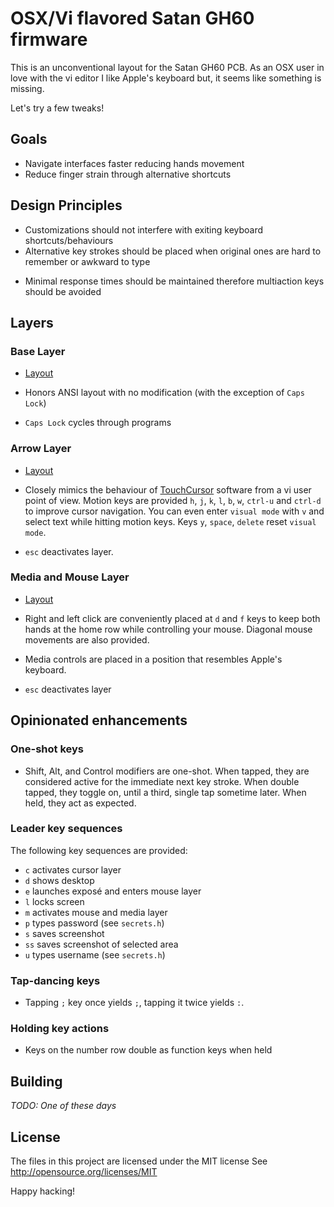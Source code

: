# OSX/Vi flavored Satan GH60 firmware

This is an unconventional layout for the Satan GH60 PCB.
As an OSX user in love with the vi editor I like Apple's keyboard but, it seems like something is missing.

Let's try a few tweaks!

## Goals

* Navigate interfaces faster reducing hands movement
* Reduce finger strain through alternative shortcuts

## Design Principles

* Customizations should not interfere with exiting keyboard shortcuts/behaviours
* Alternative key strokes should be placed when original ones are hard to remember or awkward to type
- Minimal response times should be maintained therefore multiaction keys should be avoided

## Layers

### Base Layer

* [Layout](http://www.keyboard-layout-editor.com/#/gists/68883db060f32a591c0c847f7d6b33c7)

* Honors ANSI layout with no modification (with the exception of `Caps Lock`)
* `Caps Lock` cycles through programs

### Arrow Layer

* [Layout](http://www.keyboard-layout-editor.com/#/gists/909582620181ef0aac54f6435a1d4a7e)

* Closely mimics the behaviour of [TouchCursor](http://martin-stone.github.io/touchcursor/) software from a vi user point of view. Motion keys are provided `h`, `j`, `k`, `l`, `b`, `w`, `ctrl-u` and `ctrl-d` to improve cursor navigation. You can even enter `visual mode` with `v` and select text while hitting motion keys. Keys `y`, `space`, `delete` reset `visual mode`.

* `esc` deactivates layer.

### Media and Mouse Layer

* [Layout](http://www.keyboard-layout-editor.com/#/gists/aa973f0375b23a91f77178d47396fc25)

* Right and left click are conveniently placed at `d` and `f` keys to keep both hands at the home row while controlling your mouse. Diagonal mouse movements are also provided.

* Media controls are placed in a position that resembles Apple's keyboard.

* `esc` deactivates layer

## Opinionated enhancements

### One-shot keys

* Shift, Alt, and Control modifiers are one-shot. When tapped, they are considered active for the immediate next key stroke. When double tapped, they toggle on, until a third, single tap sometime later. When held, they act as expected.

### Leader key sequences

The following key sequences are provided:

* `c` activates cursor layer
* `d` shows desktop
* `e` launches exposé and enters mouse layer
* `l` locks screen
* `m` activates mouse and media layer
* `p` types password (see `secrets.h`)
* `s` saves screenshot
* `ss` saves screenshot of selected area
* `u` types username (see `secrets.h`)

### Tap-dancing keys

* Tapping `;` key once yields `;`, tapping it twice yields `:`.

### Holding key actions

* Keys on the number row double as function keys when held

## Building

_TODO: One of these days_

## License

The files in this project are licensed under the MIT license
See http://opensource.org/licenses/MIT

Happy hacking!
